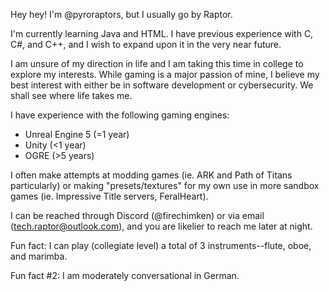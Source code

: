 Hey hey! I'm @pyroraptors, but I usually go by Raptor.

I'm currently learning Java and HTML.
I have previous experience with C, C#, and C++, and I wish to expand upon it in the very near future.

I am unsure of my direction in life and I am taking this time in college to explore my interests.
While gaming is a major passion of mine, I believe my best interest with either be in software development or cybersecurity. We shall see where life takes me.

I have experience with the following gaming engines:
- Unreal Engine 5 (=1 year)
- Unity (<1 year)
- OGRE (>5 years)

I often make attempts at modding games (ie. ARK and Path of Titans particularly) or making "presets/textures" for my own use in more sandbox games (ie. Impressive Title servers, FeralHeart).

I can be reached through Discord (@firechimken) or via email (tech.raptor@outlook.com), and you are likelier to reach me later at night.

Fun fact: I can play (collegiate level) a total of 3 instruments--flute, oboe, and marimba.

Fun fact #2: I am moderately conversational in German.

<!---
pyroraptors/pyroraptors is a ✨ special ✨ repository because its `README.md` (this file) appears on your GitHub profile.
You can click the Preview link to take a look at your changes.
--->
